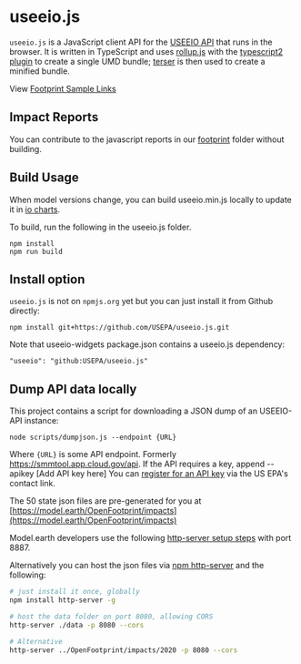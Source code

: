 # useeio.js
`useeio.js` is a JavaScript client API for the [USEEIO
API](https://github.com/USEPA/USEEIO_API) that runs in the browser. It is written in TypeScript and uses [rollup.js](https://rollupjs.org) with the [typescript2 plugin](https://www.npmjs.com/package/rollup-plugin-typescript2) to create a single UMD bundle; [terser](https://terser.org/) is then used to create a minified bundle.

View [Footprint Sample Links](footprint)

## Impact Reports

You can contribute to the javascript reports in our [footprint](footprint) folder without building.

## Build Usage

When model versions change, you can build useeio.min.js locally to update it in [io charts](https://model.earth/io/charts/).

<!--
Warning: We are avoiding this currently since the `dist` folder gets deleted. An [issue has been posted](https://github.com/USEPA/useeio.js/issues/2).
-->

<!-- npm install was required after updates for tsconfig.js and package.js to resolve https://github.com/USEPA/useeio.js/issues/2

We could show this after package-lock.json is updated in parent repo.
`npm ci` (clean install) is similar to `npm install`, but doesn't modify the package-lock.json. If dependencies in the package lock do not match those in package.json, npm ci will exit with an error, instead of updating the package lock.  If you're upgrading, npm install will make a lot of changes in package-lock.json.
-->

To build, run the following in the useeio.js folder.

	npm install
	npm run build


## Install option

`useeio.js` is not on `npmjs.org` yet but you can just install it from Github directly:

	npm install git+https://github.com/USEPA/useeio.js.git

Note that useeio-widgets package.json contains a useeio.js dependency:

	"useeio": "github:USEPA/useeio.js"

## Dump API data locally
This project contains a script for downloading a JSON dump of an USEEIO-API instance:

	node scripts/dumpjson.js --endpoint {URL}

Where `{URL}` is some API endpoint. Formerly https://smmtool.app.cloud.gov/api.
If the API requires a key, append --apikey [Add API key here]
You can [register for an API key](https://github.com/USEPA/USEEIO_API/wiki/Use-the-API) via the US EPA's contact link.


The 50 state json files are pre-generated for you at [https://model.earth/OpenFootprint/impacts](https://model.earth/OpenFootprint/impacts)

Model.earth developers use the following [http-server setup steps](https://model.earth/localsite/start/steps/) with port 8887.

Alternatively you can host the json files via [npm http-server](https://www.npmjs.com/package/http-server) and the following: 


```bash
# just install it once, globally
npm install http-server -g

# host the data folder on port 8080, allowing CORS
http-server ./data -p 8080 --cors

# Alternative
http-server ../OpenFootprint/impacts/2020 -p 8080 --cors
```